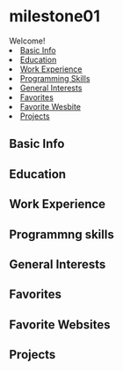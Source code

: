 # milestone01
<html>

<head> Welcome! </head>
<li> <a href="#basic_info"> Basic Info </a></li> 
<li> <a href="#edu_cation"> Education </a></li>
<li> <a href="#work"> Work Experience </a></li> 
<li> <a href="#skills"> Programming Skills </a></li>
<li> <a href="#interests"> General Interests </a></li>
<li> <a href="#favorites"> Favorites </a></li>
<li> <a href="#website"> Favorite Wesbite </a></li>
<li> <a href="#proj"> Projects </a></li>







<div id= "basic info">
  <h2> Basic Info</h2>
  
  <div id= "Edu_cation">
  <h2> Education</h2>
  
  <div id= "work">
  <h2> Work Experience</h2>
  
  <div id= "skills">
  <h2> Programmng skills</h2>
  
  <div id= "interests">
  <h2> General Interests</h2>
  
  <div id= "favorites">
  <h2> Favorites</h2>
  
  <div id= "website">
  <h2> Favorite Websites</h2>
  
 <div id= "proj">
  <h2> Projects</h2>
</html>

